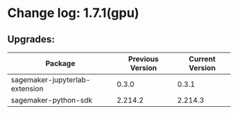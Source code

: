 # Change log: 1.7.1(gpu)

## Upgrades: 

Package | Previous Version | Current Version
---|---|---
sagemaker-jupyterlab-extension|0.3.0|0.3.1
sagemaker-python-sdk|2.214.2|2.214.3
